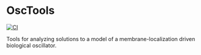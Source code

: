 # OscTools

[![CI](https://github.com/jonathanfischer97/OscTools/actions/workflows/CI.yml/badge.svg)](https://github.com/jonathanfischer97/OscTools/actions/workflows/CI.yml)

Tools for analyzing solutions to a model of a membrane-localization driven biological oscillator.
